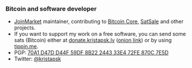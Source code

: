 ### Bitcoin and software developer

* [JoinMarket](https://github.com/JoinMarket-Org/JoinMarket-clientserver) maintainer, contributing to [Bitcoin Core](https://github.com/bitcoin/bitcoin), [SatSale](https://github.com/nickfarrow/SatSale) and other projects.
* If you want to support my work on a free software, you can send some sats (Bitcoin) either at [donate.kristapsk.lv](https://donate.kristapsk.lv/) ([onion link](http://grv7kj7wop6prktgkuofgu4wqhph6gqukz77ftjqrtg3jjkubrrfypid.onion/)) or by using [tippin.me](https://tippin.me/@kristapsk).
* PGP: [70A1 D47D D44F 59DF 8B22 2443 33E4 72FE 870C 7E5D](https://raw.githubusercontent.com/JoinMarket-Org/joinmarket-clientserver/master/pubkeys/KristapsKaupe.asc)
* Twitter: [@kristapsk](https://twitter.com/kristapsk)
